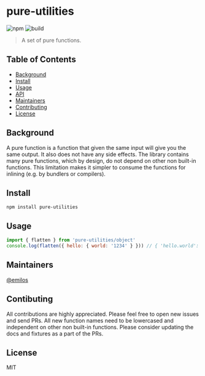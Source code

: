 # pure-utilities

![npm](https://img.shields.io/npm/v/pure-utilities.svg) ![build](https://img.shields.io/codeship/9375a010-5a24-0136-54ed-56905797af22/master.svg)

> A set of pure functions.

## Table of Contents

- [Background](#background)
- [Install](#install)
- [Usage](#usage)
- [API](https://buxlabs.pl/en/tools/js/pure-utilities)
- [Maintainers](#maintainers)
- [Contributing](#contributing)
- [License](#license)

## Background

A pure function is a function that given the same input will give you the same output. It also does not have any side effects. The library contains many pure functions, which by design, do not depend on other non built-in functions. This limitation makes it simpler to consume the functions for inlining (e.g. by bundlers or compilers).

## Install

`npm install pure-utilities`

## Usage

```javascript
import { flatten } from 'pure-utilities/object'
console.log(flatten({ hello: { world: '1234' } })) // { 'hello.world': '1234' }
```

## Maintainers

[@emilos](https://github.com/emilos)

## Contibuting

All contributions are highly appreciated. Please feel free to open new issues and send PRs. All new function names need to be lowercased and independent on other non built-in functions. Please consider updating the docs and fixtures as a part of the PRs.

## License

MIT
